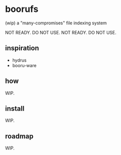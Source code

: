 # boorufs

(wip) a "many-compromises" file indexing system

NOT READY. DO NOT USE. NOT READY. DO NOT USE.

## inspiration

- hydrus
- booru-ware

## how

WIP.

## install

WIP.

## roadmap

WIP.
